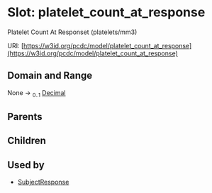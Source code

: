 
# Slot: platelet_count_at_response


Platelet Count At Responset (platelets/mm3)

URI: [https://w3id.org/pcdc/model/platelet_count_at_response](https://w3id.org/pcdc/model/platelet_count_at_response)


## Domain and Range

None &#8594;  <sub>0..1</sub> [Decimal](types/Decimal.md)

## Parents


## Children


## Used by

 * [SubjectResponse](SubjectResponse.md)
